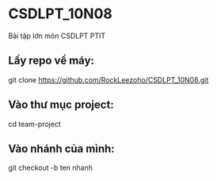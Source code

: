 # CSDLPT_10N08
Bài tập lớn môn CSDLPT PTIT

## Lấy repo về máy:
git clone https://github.com/RockLeezoho/CSDLPT_10N08.git

## Vào thư mục project:
cd team-project

## Vào nhánh của mình:
git checkout -b ten nhanh
